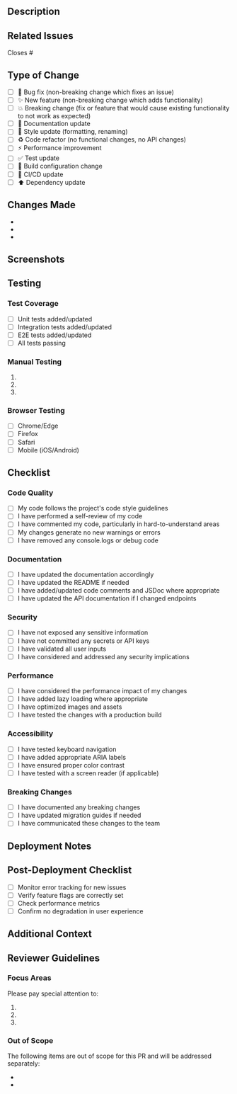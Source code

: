 ## Description

<!-- Provide a brief description of the changes in this PR -->

## Related Issues

<!-- Link related issues using #issue-number -->

Closes #

## Type of Change

<!-- Mark the relevant option with an "x" -->

- [ ] 🐛 Bug fix (non-breaking change which fixes an issue)
- [ ] ✨ New feature (non-breaking change which adds functionality)
- [ ] 💥 Breaking change (fix or feature that would cause existing functionality to not work as expected)
- [ ] 📝 Documentation update
- [ ] 🎨 Style update (formatting, renaming)
- [ ] ♻️ Code refactor (no functional changes, no API changes)
- [ ] ⚡ Performance improvement
- [ ] ✅ Test update
- [ ] 🔧 Build configuration change
- [ ] 🔄 CI/CD update
- [ ] ⬆️ Dependency update

## Changes Made

<!-- List the main changes made in this PR -->

-
-
-

## Screenshots

<!-- If applicable, add screenshots to help explain your changes -->

## Testing

### Test Coverage

- [ ] Unit tests added/updated
- [ ] Integration tests added/updated
- [ ] E2E tests added/updated
- [ ] All tests passing

### Manual Testing

<!-- Describe the manual testing performed -->

1.
2.
3.

### Browser Testing

<!-- Mark browsers tested -->

- [ ] Chrome/Edge
- [ ] Firefox
- [ ] Safari
- [ ] Mobile (iOS/Android)

## Checklist

### Code Quality

- [ ] My code follows the project's code style guidelines
- [ ] I have performed a self-review of my code
- [ ] I have commented my code, particularly in hard-to-understand areas
- [ ] My changes generate no new warnings or errors
- [ ] I have removed any console.logs or debug code

### Documentation

- [ ] I have updated the documentation accordingly
- [ ] I have updated the README if needed
- [ ] I have added/updated code comments and JSDoc where appropriate
- [ ] I have updated the API documentation if I changed endpoints

### Security

- [ ] I have not exposed any sensitive information
- [ ] I have not committed any secrets or API keys
- [ ] I have validated all user inputs
- [ ] I have considered and addressed any security implications

### Performance

- [ ] I have considered the performance impact of my changes
- [ ] I have added lazy loading where appropriate
- [ ] I have optimized images and assets
- [ ] I have tested the changes with a production build

### Accessibility

- [ ] I have tested keyboard navigation
- [ ] I have added appropriate ARIA labels
- [ ] I have ensured proper color contrast
- [ ] I have tested with a screen reader (if applicable)

### Breaking Changes

<!-- If this PR includes breaking changes, describe them here -->

- [ ] I have documented any breaking changes
- [ ] I have updated migration guides if needed
- [ ] I have communicated these changes to the team

## Deployment Notes

<!-- Any special deployment considerations or steps -->

## Post-Deployment Checklist

- [ ] Monitor error tracking for new issues
- [ ] Verify feature flags are correctly set
- [ ] Check performance metrics
- [ ] Confirm no degradation in user experience

## Additional Context

<!-- Add any other context about the PR here -->

## Reviewer Guidelines

<!-- Instructions for reviewers -->

### Focus Areas

Please pay special attention to:

1.
2.
3.

### Out of Scope

The following items are out of scope for this PR and will be addressed separately:

-
-
